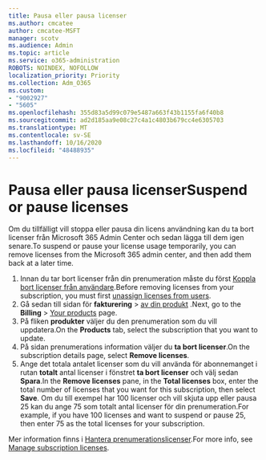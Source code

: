 ```yaml
---
title: Pausa eller pausa licenser
ms.author: cmcatee
author: cmcatee-MSFT
manager: scotv
ms.audience: Admin
ms.topic: article
ms.service: o365-administration
ROBOTS: NOINDEX, NOFOLLOW
localization_priority: Priority
ms.collection: Adm_O365
ms.custom:
- "9002927"
- "5605"
ms.openlocfilehash: 355d83a5d99c079e5487a663f43b1155fa6f40b8
ms.sourcegitcommit: ad2d185aa9e08c27c4a1c4803b679cc4e6305703
ms.translationtype: MT
ms.contentlocale: sv-SE
ms.lasthandoff: 10/16/2020
ms.locfileid: "48488935"
---
```

# <a name="suspend-or-pause-licenses"></a><span data-ttu-id="252aa-102">Pausa eller pausa licenser</span><span class="sxs-lookup"><span data-stu-id="252aa-102">Suspend or pause licenses</span></span>

<span data-ttu-id="252aa-103">Om du tillfälligt vill stoppa eller pausa din licens användning kan du ta bort licenser från Microsoft 365 Admin Center och sedan lägga till dem igen senare.</span><span class="sxs-lookup"><span data-stu-id="252aa-103">To suspend or pause your license usage temporarily, you can remove licenses from the Microsoft 365 admin center, and then add them back at a later time.</span></span>

1. <span data-ttu-id="252aa-104">Innan du tar bort licenser från din prenumeration måste du först [Koppla bort licenser från användare](https://docs.microsoft.com/microsoft-365/admin/manage/remove-licenses-from-users).</span><span class="sxs-lookup"><span data-stu-id="252aa-104">Before removing licenses from your subscription, you must first [unassign licenses from users](https://docs.microsoft.com/microsoft-365/admin/manage/remove-licenses-from-users).</span></span>
2. <span data-ttu-id="252aa-105">Gå sedan till sidan för **fakturering**  >  [av din produkt](https://go.microsoft.com/fwlink/p/?linkid=842054) .</span><span class="sxs-lookup"><span data-stu-id="252aa-105">Next, go to the **Billing** > [Your products](https://go.microsoft.com/fwlink/p/?linkid=842054) page.</span></span>
3. <span data-ttu-id="252aa-106">På fliken **produkter** väljer du den prenumeration som du vill uppdatera.</span><span class="sxs-lookup"><span data-stu-id="252aa-106">On the **Products** tab, select the subscription that you want to update.</span></span>
4. <span data-ttu-id="252aa-107">På sidan prenumerations information väljer du **ta bort licenser**.</span><span class="sxs-lookup"><span data-stu-id="252aa-107">On the subscription details page, select **Remove licenses**.</span></span>
5. <span data-ttu-id="252aa-108">Ange det totala antalet licenser som du vill använda för abonnemanget i rutan **totalt** antal licenser i fönstret **ta bort licenser** och välj sedan **Spara**.</span><span class="sxs-lookup"><span data-stu-id="252aa-108">In the **Remove licenses** pane, in the **Total licenses** box, enter the total number of licenses that you want for this subscription, then select **Save**.</span></span> <span data-ttu-id="252aa-109">Om du till exempel har 100 licenser och vill skjuta upp eller pausa 25 kan du ange 75 som totalt antal licenser för din prenumeration.</span><span class="sxs-lookup"><span data-stu-id="252aa-109">For example, if you have 100 licenses and want to suspend or pause 25, then enter 75 as the total licenses for your subscription.</span></span>

<span data-ttu-id="252aa-110">Mer information finns i [Hantera prenumerationslicenser](https://docs.microsoft.com/microsoft-365/commerce/licenses/buy-licenses).</span><span class="sxs-lookup"><span data-stu-id="252aa-110">For more info, see [Manage subscription licenses](https://docs.microsoft.com/microsoft-365/commerce/licenses/buy-licenses).</span></span>